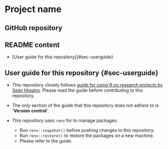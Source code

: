 # Project name

## GitHub repository

## README content

- [User guide for this repository]{#sec-userguide}

## User guide for this repository {#sec-userguide}

 - This repository closely follows [guide for using R on research projects by Sean Higgins](https://github.com/skhiggins/R_guide). Please read the guide before contributing to this repository.

- The only section of the guide that this repository does not adhere to is '**Version control**'.

- This repository uses `renv` for to manage packages.
  - Run `renv::snapshot()` before pushing changes to this repository.
  - Run `renv::restore()` to restore the packages on a new machine.
  - Please refer to the guide.
